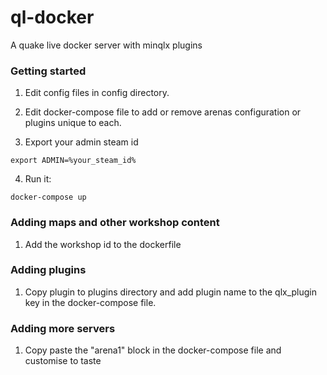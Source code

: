# ql-docker

A quake live docker server with minqlx plugins

### Getting started

1. Edit config files in config directory.

2. Edit docker-compose file to add or remove arenas configuration or plugins unique to each.

3. Export your admin steam id
```
export ADMIN=%your_steam_id%
```

4. Run it:
```
docker-compose up
```
### Adding maps and other workshop content

1. Add the workshop id to the dockerfile

### Adding plugins

1. Copy plugin to plugins directory and add plugin name to the qlx_plugin key in the docker-compose file.

### Adding more servers

1. Copy paste the "arena1" block in the docker-compose file and customise to taste
